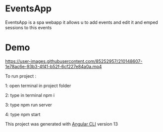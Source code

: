# EventsApp

EventsApp is a spa webapp it allows u to add events and edit it and emped sessions to this events 
# Demo


https://user-images.githubusercontent.com/85252957/210148607-1e78ac6e-93b3-4f41-b52f-6cf227e84a0a.mp4


To run project :

1: open terminal in project folder

2: type in terminal npm i

3: type npm run server

4: type npm start 



This project was generated with [Angular CLI](https://github.com/angular/angular-cli) version 13
